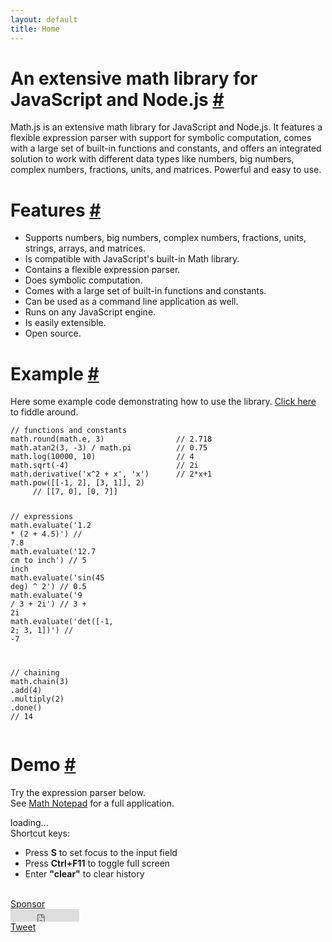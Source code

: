 ```yaml
---
layout: default
title: Home
---
```


<h1 id="an-extensive-math-library-for-javascript-and-nodejs">An extensive math library for JavaScript and Node.js <a href="#an-extensive-math-library-for-javascript-and-nodejs" title="Permalink">#</a></h1>

Math.js is an extensive math library for JavaScript and Node.js. It features a flexible expression parser with support for symbolic computation, comes with a large set of built-in functions and constants, and offers an integrated solution to work with different data types like numbers, big numbers, complex numbers, fractions, units, and matrices. Powerful and easy to use.

<h1 id="features">Features <a href="#features" title="Permalink">#</a></h1>

- Supports numbers, big numbers, complex numbers, fractions, units, strings, arrays, and matrices.
- Is compatible with JavaScript's built-in Math library.
- Contains a flexible expression parser.
- Does symbolic computation.
- Comes with a large set of built-in functions and constants.
- Can be used as a command line application as well.
- Runs on any JavaScript engine.
- Is easily extensible.
- Open source.

<div class="cols">
  <div class="left">
    <h1 id="example">Example <a href="#example" title="Permalink">#</a></h1>
    <p>
      Here some example code demonstrating how to use the library.
      <a href="https://jsbin.com/devacu/edit">Click here</a> to fiddle around.
    </p>
    <div>
<pre class="highlight"><code class="language-js" data-lang="js"><span class="c1">// functions and constants</span>
<span class="nx">math</span><span class="p">.</span><span class="nx">round</span><span class="p">(</span><span class="nx">math</span><span class="p">.</span><span class="nx">e</span><span class="p">,</span> <span class="mi">3</span><span class="p">)</span>                <span class="c1">// 2.718</span>
<span class="nx">math</span><span class="p">.</span><span class="nx">atan2</span><span class="p">(</span><span class="mi">3</span><span class="p">,</span> <span class="o">-</span><span class="mi">3</span><span class="p">)</span> <span class="o">/</span> <span class="nx">math</span><span class="p">.</span><span class="nx">pi</span><span class="p"></span>          <span class="c1">// 0.75</span>
<span class="nx">math</span><span class="p">.</span><span class="nx">log</span><span class="p">(</span><span class="mi">10000</span><span class="p">,</span> <span class="mi">10</span><span class="p">)</span>                  <span class="c1">// 4</span>
<span class="nx">math</span><span class="p">.</span><span class="nx">sqrt</span><span class="p">(</span><span class="o">-</span><span class="mi">4</span><span class="p">)</span>                        <span class="c1">// 2i</span>
<span class="nx">math</span><span class="p">.</span><span class="nx">derivative</span><span class="p">(</span><span class="s1">'x^2 + x'</span><span class="p">,</span> <span class="s1">'x'</span><span class="p">)</span>      <span class="c1">// 2*x+1</span>
<span class="nx">math</span><span class="p">.</span><span class="nx">pow</span><span class="p">([[</span><span class="o">-</span><span class="mi">1</span><span class="p">,</span> <span class="mi">2</span><span class="p">],</span> <span class="p">[</span><span class="mi">3</span><span class="p">,</span> <span class="mi">1</span><span class="p">]],</span> <span class="mi">2</span><span class="p">)</span>
     <span class="c1">// [[7, 0], [0, 7]]</span>

<span class="c1">// expressions</span>
<span class="nx">math</span><span class="p">.</span><span class="nb">evaluate</span><span class="p">(</span><span class="s1">'1.2 * (2 + 4.5)'</span><span class="p">)</span>     <span class="c1">// 7.8</span>
<span class="nx">math</span><span class="p">.</span><span class="nb">evaluate</span><span class="p">(</span><span class="s1">'12.7 cm to inch'</span><span class="p">)</span>     <span class="c1">// 5 inch</span>
<span class="nx">math</span><span class="p">.</span><span class="nb">evaluate</span><span class="p">(</span><span class="s1">'sin(45 deg) ^ 2'</span><span class="p">)</span>     <span class="c1">// 0.5</span>
<span class="nx">math</span><span class="p">.</span><span class="nb">evaluate</span><span class="p">(</span><span class="s1">'9 / 3 + 2i'</span><span class="p">)</span>          <span class="c1">// 3 + 2i</span>
<span class="nx">math</span><span class="p">.</span><span class="nb">evaluate</span><span class="p">(</span><span class="s1">'det([-1, 2; 3, 1])'</span><span class="p">)</span>  <span class="c1">// -7</span>

<span class="c1">// chaining</span>
<span class="nx">math</span><span class="p">.</span><span class="nx">chain</span><span class="p">(</span><span class="mi">3</span><span class="p">)</span>
    <span class="p">.</span><span class="nx">add</span><span class="p">(</span><span class="mi">4</span><span class="p">)</span>
    <span class="p">.</span><span class="nx">multiply</span><span class="p">(</span><span class="mi">2</span><span class="p">)</span>
    <span class="p">.</span><span class="nx">done</span><span class="p">()</span> <span class="c1">// 14</span></code></pre>
  </div>
  </div>
  <div class="right">
    <h1 id="demo">Demo <a href="#demo" title="Permalink">#</a></h1>
    <p>
      Try the expression parser below.<br>
      See <a href="https://mathnotepad.com/">Math Notepad</a> for a full application.
    </p>
    <div id="commandline">loading...</div>
    <div class="tips">
      Shortcut keys:
      <ul>
        <li>Press <b>S</b> to set focus to the input field</li>
        <li>Press <b>Ctrl+F11</b> to toggle full screen</li>
        <li>Enter <b>"clear"</b> to clear history</li>
      </ul>
    </div>
  </div>
  <div class="end">&nbsp;</div>
</div>

<div id="likes">
  <!-- github sponsors -->
  <div class="like github-sponsor">
    <a class="github-button" href="https://github.com/sponsors/josdejong" data-color-scheme="no-preference: light; light: light; dark: dark;" data-icon="octicon-heart" aria-label="Sponsor @josdejong on GitHub">Sponsor</a>
    <script async defer src="https://buttons.github.io/buttons.js"></script>
  </div>

  <!-- github -->
  <!-- https://github.com/mdo/github-buttons -->
  <div class="like github">
    <iframe src="https://ghbtns.com/github-btn.html?user=josdejong&repo=mathjs&type=watch&count=true"
            allowtransparency="true" frameborder="0" scrolling="0" width="110" height="20"></iframe>
  </div>

  <!-- twitter -->
  <div class="like twitter">
    <a href="https://twitter.com/share" class="twitter-share-button">Tweet</a>
    <script>!function(d,s,id){var js,fjs=d.getElementsByTagName(s)[0],p=/^http:/.test(d.location)?'http':'https';if(!d.getElementById(id)){js=d.createElement(s);js.id=id;js.src=p+'://platform.twitter.com/widgets.js';fjs.parentNode.insertBefore(js,fjs);}}(document, 'script', 'twitter-wjs');</script>
  </div>

  <!-- linkedin -->
  <div class="like linkedin">
    <script src="//platform.linkedin.com/in.js" type="text/javascript"></script>
    <script type="IN/Share" data-url="https://mathjs.org" data-counter="right"></script>
  </div>

  <!-- facebook -->
  <div class="like facebook">
    <div id="fb-root"></div>
    <script>(function(d, s, id) {
      var js, fjs = d.getElementsByTagName(s)[0];
      if (d.getElementById(id)) return;
      js = d.createElement(s); js.id = id;
      js.src = "//connect.facebook.net/en_US/sdk.js#xfbml=1&version=v2.4&appId=537047263003274";
      fjs.parentNode.insertBefore(js, fjs);
    }(document, 'script', 'facebook-jssdk'));</script>
    <div class="fb-like" data-href="https://mathjs.org/" data-layout="button_count" data-action="like" data-show-faces="true" data-share="false"></div>
  </div>

  <div style="clear: both;"></div>
</div>

